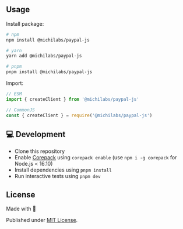 ## Usage

Install package:

```sh
# npm
npm install @michilabs/paypal-js

# yarn
yarn add @michilabs/paypal-js

# pnpm
pnpm install @michilabs/paypal-js
```

Import:

```js
// ESM
import { createClient } from '@michilabs/paypal-js'

// CommonJS
const { createClient } = require('@michilabs/paypal-js')
```

## 💻 Development

-   Clone this repository
-   Enable [Corepack](https://github.com/nodejs/corepack) using `corepack enable` (use `npm i -g corepack` for Node.js < 16.10)
-   Install dependencies using `pnpm install`
-   Run interactive tests using `pnpm dev`

## License

Made with 💙

Published under [MIT License](./LICENSE).
